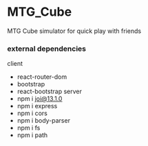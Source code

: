 # MTG_Cube
MTG Cube simulator for quick play with friends

### external dependencies
client
- react-router-dom
- bootstrap
- react-bootstrap
server
- npm i joi@13.1.0
- npm i express
- npm i cors
- npm i body-parser
- npm i fs
- npm i path
